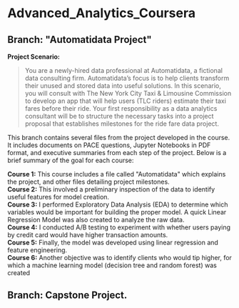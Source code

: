 # Advanced_Analytics_Coursera

## Branch: "Automatidata Project"
__Project Scenario:__ 
> You are a newly-hired data professional at Automatidata, a fictional data consulting firm. Automatidata’s focus is to help clients transform their unused and stored data into useful solutions. In this scenario, you will consult with The New York City Taxi & Limousine Commission to develop an app that will help users (TLC riders) estimate their taxi fares before their ride. Your first responsibility as a data analytics consultant will be to structure the necessary tasks into a project proposal that establishes milestones for the ride fare data project.

This branch contains several files from the project developed in the course. It includes documents on PACE questions, Jupyter Notebooks in PDF format, and executive summaries from each step of the project. Below is a brief summary of the goal for each course:

**Course 1:** This course includes a file called "Automatidata" which explains the project, and other files detailing project milestones.\
**Course 2:** This involved a preliminary inspection of the data to identify useful features for model creation.\
**Course 3:** I performed Exploratory Data Analysis (EDA) to determine which variables would be important for building the proper model. A quick Linear Regression Model was also created to analyze the raw data.\
**Course 4:** I conducted A/B testing to experiment with whether users paying by credit card would have higher transaction amounts.\
**Course 5:** Finally, the model was developed using linear regression and feature engineering.\
**Course 6:** Another objective was to identify clients who would tip higher, for which a machine learning model (decision tree and random forest) was created

## Branch: Capstone Project.
